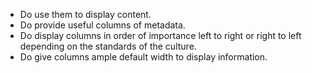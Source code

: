 - Do use them to display content.
- Do provide useful columns of metadata.
- Do display columns in order of importance left to right or right to left depending on the standards of the culture.
- Do give columns ample default width to display information.
